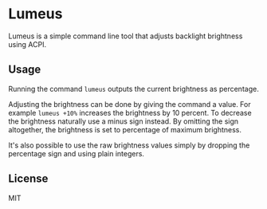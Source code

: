 # Lumeus

Lumeus is a simple command line tool that adjusts backlight brightness using
ACPI.

## Usage

Running the command `lumeus` outputs the current brightness as percentage.

Adjusting the brightness can be done by giving the command a value. For example
`lumeus +10%` increases the brightness by 10 percent. To decrease the
brightness naturally use a minus sign instead. By omitting the sign altogether,
the brightness is set to percentage of maximum brightness.

It's also possible to use the raw brightness values simply by dropping the
percentage sign and using plain integers.

## License

MIT
